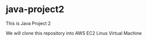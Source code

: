 # java-project2
This is Java Project 2

We will clone this repository into AWS EC2 Linus Virtual Machine
